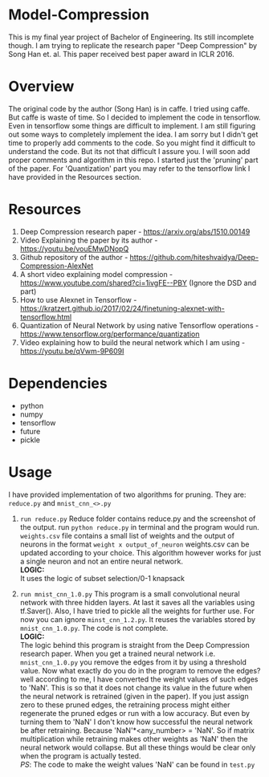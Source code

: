 # Model-Compression
This is my final year project of Bachelor of Engineering. Its still incomplete though. I am trying to replicate the research paper "Deep Compression" by Song Han et. al. This paper received best paper award in ICLR 2016.

# Overview
The original code by the author (Song Han) is in caffe. I tried using caffe. But caffe is waste of time. So I decided to implement the code in tensorflow. Even in tensorflow some things are difficult to implement. I am still figuring out some ways to completely implement the idea. I am sorry but I didn't get time to properly add comments to the code. So you might find it difficult to understand the code. But its not that difficult I assure you. I will soon add proper comments and algorithm in this repo. I started just the 'pruning' part of the paper. For 'Quantization' part you may refer to the tensorflow link I have provided in the Resources section.

# Resources
1) Deep Compression research paper - https://arxiv.org/abs/1510.00149
2) Video Explaining the paper by its author - https://youtu.be/vouEMwDNopQ
3) Github repository of the author - https://github.com/hiteshvaidya/Deep-Compression-AlexNet
4) A short video explaining model compression - https://www.youtube.com/shared?ci=1ivgFE--PBY (Ignore the DSD and part)
5) How to use Alexnet in Tensorflow - https://kratzert.github.io/2017/02/24/finetuning-alexnet-with-tensorflow.html
6) Quantization of Neural Network by using native Tensorflow operations - https://www.tensorflow.org/performance/quantization
7) Video explaining how to build the neural network which I am using - https://youtu.be/qVwm-9P609I

# Dependencies
* python
* numpy
* tensorflow
* future
* pickle

# Usage
I have provided implementation of two algorithms for pruning. They are: `reduce.py` and `mnist_cnn_<>.py`

1) `run reduce.py`
Reduce folder contains reduce.py and the screenshot of the output. run `python reduce.py` in terminal and the program would run. `weights.csv` file contains a small list of weights and the output of neurons in the format `weight x output_of_neuron`
weights.csv can be updated according to your choice. This algorithm however works for just a single neuron and not an entire neural network.<br />
__LOGIC:__<br />
It uses the logic of subset selection/0-1 knapsack

2) `run mnist_cnn_1.0.py`
This program is a small convolutional neural network with three hidden layers. At last it saves all the variables using tf.Saver(). Also, I have tried to pickle all the weights for further use.
For now you can ignore `minst_cnn_1.2.py`. It reuses the variables stored by `mnist_cnn_1.0.py`. The code is not complete.<br />
**LOGIC:**<br />
The logic behind this program is straight from the Deep Compression research paper. When you get a trained neural network i.e. `mnist_cnn_1.0.py` you remove the edges from it by using a threshold value. Now what exactly do you do in the program to remove the edges? well according to me, I have converted the weight values of such edges to 'NaN'. This is so that it does not change its value in the future when the neural network is retrained (given in the paper). If you just assign zero to these pruned edges, the retraining process might either regenerate the pruned edges or run with a low accuracy.
But even by turning them to 'NaN' I don't know how successful the neural network be after retraining. Because 'NaN'*<any_number> = 'NaN'. So if matrix multiplication while retraining makes other weights as 'NaN' then the neural network would collapse. But all these things would be clear only when the program is actually tested.<br />
*PS*: The code to make the weight values 'NaN' can be found in `test.py`
